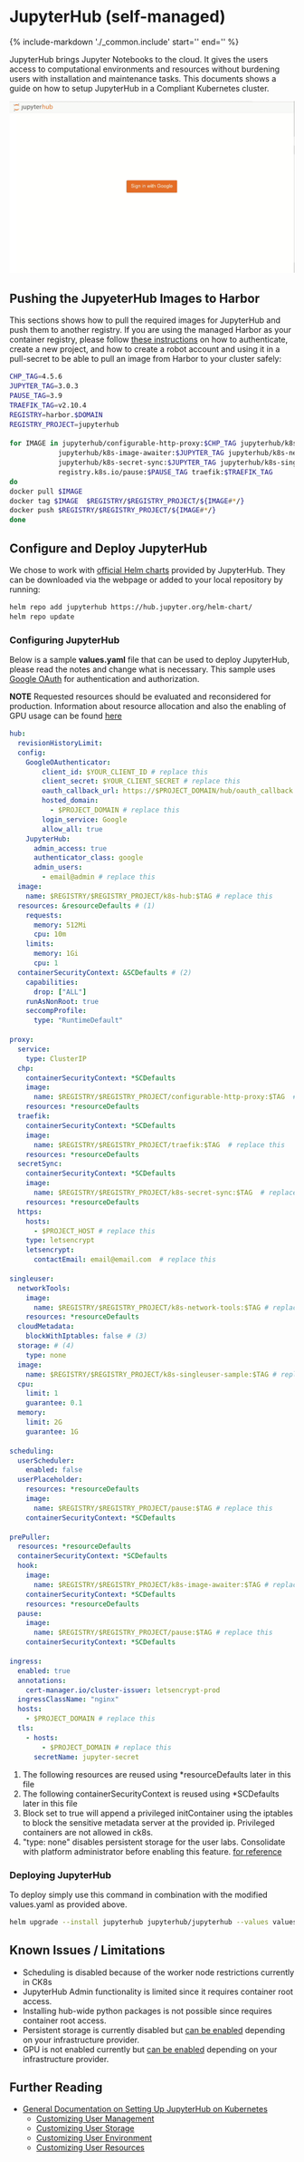 JupyterHub (self-managed)
===========

{%
   include-markdown './_common.include'
   start='<!--disclaimer-start-->'
   end='<!--disclaimer-end-->'
%}

JupyterHub brings Jupyter Notebooks to the cloud. It gives the users access to computational environments and resources without burdening users with installation and maintenance tasks. This documents shows a guide on how to setup JupyterHub in a Compliant Kubernetes cluster.

![Keycloak Image](img/jupyter.gif)

## Pushing the JupyeterHub Images to Harbor
This sections shows how to pull the required images for JupyterHub and push them to another registry. If you are using the managed Harbor as your container registry, please follow [these instructions](../deploy.md) on how to authenticate, create a new project, and how to create a robot account and using it in a pull-secret to be able to pull an image from Harbor to your cluster safely:

```sh
CHP_TAG=4.5.6
JUPYTER_TAG=3.0.3
PAUSE_TAG=3.9
TRAEFIK_TAG=v2.10.4
REGISTRY=harbor.$DOMAIN
REGISTRY_PROJECT=jupyterhub

for IMAGE in jupyterhub/configurable-http-proxy:$CHP_TAG jupyterhub/k8s-hub:$JUPYTER_TAG \
            jupyterhub/k8s-image-awaiter:$JUPYTER_TAG jupyterhub/k8s-network-tools:$JUPYTER_TAG \
            jupyterhub/k8s-secret-sync:$JUPYTER_TAG jupyterhub/k8s-singleuser-sample:$JUPYTER_TAG \
            registry.k8s.io/pause:$PAUSE_TAG traefik:$TRAEFIK_TAG
do
docker pull $IMAGE
docker tag $IMAGE  $REGISTRY/$REGISTRY_PROJECT/${IMAGE#*/}
docker push $REGISTRY/$REGISTRY_PROJECT/${IMAGE#*/}
done
```

## Configure and Deploy JupyterHub
We chose to work with [official Helm charts](https://hub.jupyter.org/helm-chart/) provided by JupyterHub. They can be downloaded via the webpage or added to your local repository by running:
```sh
helm repo add jupyterhub https://hub.jupyter.org/helm-chart/
helm repo update
```

### Configuring JupyterHub

Below is a sample **values.yaml** file that can be used to deploy JupyterHub, please read the notes and change what is necessary. This sample uses [Google OAuth](https://z2jh.jupyter.org/en/stable/administrator/authentication.html#google) for authentication and authorization.

**NOTE** Requested resources should be evaluated and reconsidered for production. Information about resource allocation and also the enabling of GPU usage can be found [here](https://z2jh.jupyter.org/en/stable/jupyterhub/customizing/user-resources.html#customizing-user-resources)
```yaml
hub:
  revisionHistoryLimit:
  config:
    GoogleOAuthenticator:
        client_id: $YOUR_CLIENT_ID # replace this
        client_secret: $YOUR_CLIENT_SECRET # replace this
        oauth_callback_url: https://$PROJECT_DOMAIN/hub/oauth_callback # replace this
        hosted_domain:
          - $PROJECT_DOMAIN # replace this
        login_service: Google
        allow_all: true
    JupyterHub:
      admin_access: true
      authenticator_class: google
      admin_users:
        - email@admin # replace this
  image:
    name: $REGISTRY/$REGISTRY_PROJECT/k8s-hub:$TAG # replace this
  resources: &resourceDefaults # (1)
    requests:
      memory: 512Mi
      cpu: 10m
    limits:
      memory: 1Gi
      cpu: 1
  containerSecurityContext: &SCDefaults # (2)
    capabilities:
      drop: ["ALL"]
    runAsNonRoot: true
    seccompProfile:
      type: "RuntimeDefault"

proxy:
  service:
    type: ClusterIP
  chp:
    containerSecurityContext: *SCDefaults
    image:
      name: $REGISTRY/$REGISTRY_PROJECT/configurable-http-proxy:$TAG  # replace this
    resources: *resourceDefaults
  traefik:
    containerSecurityContext: *SCDefaults
    image:
      name: $REGISTRY/$REGISTRY_PROJECT/traefik:$TAG  # replace this
    resources: *resourceDefaults
  secretSync:
    containerSecurityContext: *SCDefaults
    image:
      name: $REGISTRY/$REGISTRY_PROJECT/k8s-secret-sync:$TAG  # replace this
    resources: *resourceDefaults
  https:
    hosts:
      - $PROJECT_HOST # replace this
    type: letsencrypt
    letsencrypt:
      contactEmail: email@email.com  # replace this

singleuser:
  networkTools:
    image:
      name: $REGISTRY/$REGISTRY_PROJECT/k8s-network-tools:$TAG # replace this
    resources: *resourceDefaults
  cloudMetadata:
    blockWithIptables: false # (3)
  storage: # (4)
    type: none
  image:
    name: $REGISTRY/$REGISTRY_PROJECT/k8s-singleuser-sample:$TAG # replace this
  cpu:
    limit: 1
    guarantee: 0.1
  memory:
    limit: 2G
    guarantee: 1G

scheduling:
  userScheduler:
    enabled: false
  userPlaceholder:
    resources: *resourceDefaults
    image:
      name: $REGISTRY/$REGISTRY_PROJECT/pause:$TAG # replace this
    containerSecurityContext: *SCDefaults

prePuller:
  resources: *resourceDefaults
  containerSecurityContext: *SCDefaults
  hook:
    image:
      name: $REGISTRY/$REGISTRY_PROJECT/k8s-image-awaiter:$TAG # replace this
    containerSecurityContext: *SCDefaults
    resources: *resourceDefaults
  pause:
    image:
      name: $REGISTRY/$REGISTRY_PROJECT/pause:$TAG # replace this
    containerSecurityContext: *SCDefaults

ingress:
  enabled: true
  annotations:
    cert-manager.io/cluster-issuer: letsencrypt-prod
  ingressClassName: "nginx"
  hosts:
    - $PROJECT_DOMAIN # replace this
  tls:
    - hosts:
        - $PROJECT_DOMAIN # replace this
      secretName: jupyter-secret
```

1. The following resources are reused using *resourceDefaults later in this file
2. The following containerSecurityContext is reused using *SCDefaults later in this file
3.  Block set to true will append a privileged initContainer using the iptables to block the sensitive metadata server at the provided ip. Privileged containers are not allowed in ck8s.
4. "type: none" disables persistent storage for the user labs. Consolidate with platform administrator before enabling this feature. [for reference](https://github.com/jupyterhub/zero-to-jupyterhub-k8s/blob/1ebca266bed3e2f38332c5a9a3202f627cba3af0/jupyterhub/values.yaml#L383)

### Deploying JupyterHub

To deploy simply use this command in combination with the modified values.yaml as provided above.
```sh
helm upgrade --install jupyterhub jupyterhub/jupyterhub --values values.yml
```

## Known Issues / Limitations

- Scheduling is disabled because of the worker node restrictions currently in CK8s
- JupyterHub Admin functionality is limited since it requires container root access.
- Installing hub-wide python packages is not possible since requires container root access.
- Persistent storage is currently disabled but [can be enabled](https://z2jh.jupyter.org/en/stable/jupyterhub/customizing/user-storage.html) depending on your infrastructure provider.
- GPU is not enabled currently but [can be enabled](https://z2jh.jupyter.org/en/stable/jupyterhub/customizing/user-resources.html#set-user-gpu-guarantees-limits) depending on your infrastructure provider.

## Further Reading
- [General Documentation on Setting Up JupyterHub on Kubernetes](https://z2jh.jupyter.org/en/stable/index.html)
    - [Customizing User Management](https://z2jh.jupyter.org/en/stable/administrator/authentication.html)
    - [Customizing User Storage](https://z2jh.jupyter.org/en/stable/jupyterhub/customizing/user-storage.html)
    - [Customizing User Environment](https://z2jh.jupyter.org/en/stable/jupyterhub/customizing/user-environment.html)
    - [Customizing User Resources](https://z2jh.jupyter.org/en/stable/jupyterhub/customizing/user-resources.html)
